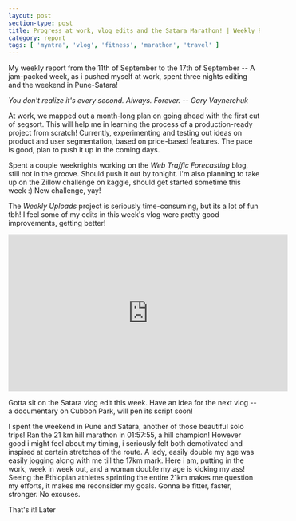 ```yaml
---
layout: post
section-type: post
title: Progress at work, vlog edits and the Satara Marathon! | Weekly Report 55
category: report
tags: [ 'myntra', 'vlog', 'fitness', 'marathon', 'travel' ]
---
```


My weekly report from the 11th of September to the 17th of September -- A jam-packed week, as i pushed myself at work, spent three nights editing and the weekend in Pune-Satara! 

*You don't realize it's every second. Always. Forever. -- Gary Vaynerchuk*

At work, we mapped out a month-long plan on going ahead with the first cut of segsort. This will help me in learning the process of a production-ready project from scratch! Currently, experimenting and testing out ideas on product and user segmentation, based on price-based features. The pace is good, plan to push it up in the coming days.

Spent a couple weeknights working on the *Web Traffic Forecasting* blog, still not in the groove. Should push it out by tonight. I'm also planning to take up on the Zillow challenge on kaggle, should get started sometime this week :) New challenge, yay!

The *Weekly Uploads* project is seriously time-consuming, but its a lot of fun tbh! I feel some of my edits in this week's vlog were pretty good improvements, getting better! 

<iframe width="560" height="315" src="https://www.youtube.com/embed/-Lns1r4WAx4" frameborder="0" allowfullscreen></iframe>

Gotta sit on the Satara vlog edit this week. Have an idea for the next vlog -- a documentary on Cubbon Park, will pen its script soon!

I spent the weekend in Pune and Satara, another of those beautiful solo trips! Ran the 21 km hill marathon in 01:57:55, a hill champion! However good i might feel about my timing, i seriously felt both demotivated and inspired at certain stretches of the route. A lady, easily double my age was easily jogging along with me till the 17km mark. Here i am, putting in the work, week in week out, and a woman double my age is kicking my ass! Seeing the Ethiopian athletes sprinting the entire 21km makes me question my efforts, it makes me reconsider my goals. Gonna be fitter, faster, stronger. No excuses.

That's it! Later